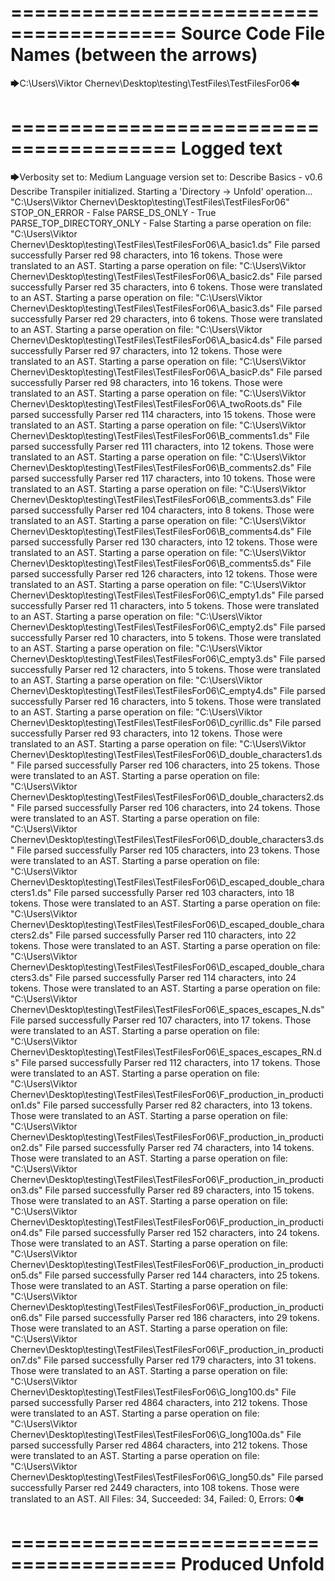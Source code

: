========================================
Source Code File Names (between the arrows)
========================================

🡆C:\Users\Viktor Chernev\Desktop\testing\TestFiles\TestFilesFor06🡄

========================================
Logged text
========================================

🡆Verbosity set to: Medium
Language version set to: Describe Basics - v0.6
Describe Transpiler initialized.
Starting a 'Directory -> Unfold' operation...
"C:\Users\Viktor Chernev\Desktop\testing\TestFiles\TestFilesFor06"
STOP_ON_ERROR - False
PARSE_DS_ONLY - True
PARSE_TOP_DIRECTORY_ONLY - False
Starting a parse operation on file: "C:\Users\Viktor Chernev\Desktop\testing\TestFiles\TestFilesFor06\A_basic1.ds"
File parsed successfully
Parser red 98 characters, into 16 tokens.
Those were translated to an AST.
Starting a parse operation on file: "C:\Users\Viktor Chernev\Desktop\testing\TestFiles\TestFilesFor06\A_basic2.ds"
File parsed successfully
Parser red 35 characters, into 6 tokens.
Those were translated to an AST.
Starting a parse operation on file: "C:\Users\Viktor Chernev\Desktop\testing\TestFiles\TestFilesFor06\A_basic3.ds"
File parsed successfully
Parser red 29 characters, into 6 tokens.
Those were translated to an AST.
Starting a parse operation on file: "C:\Users\Viktor Chernev\Desktop\testing\TestFiles\TestFilesFor06\A_basic4.ds"
File parsed successfully
Parser red 97 characters, into 12 tokens.
Those were translated to an AST.
Starting a parse operation on file: "C:\Users\Viktor Chernev\Desktop\testing\TestFiles\TestFilesFor06\A_basicP.ds"
File parsed successfully
Parser red 98 characters, into 16 tokens.
Those were translated to an AST.
Starting a parse operation on file: "C:\Users\Viktor Chernev\Desktop\testing\TestFiles\TestFilesFor06\A_twoRoots.ds"
File parsed successfully
Parser red 114 characters, into 15 tokens.
Those were translated to an AST.
Starting a parse operation on file: "C:\Users\Viktor Chernev\Desktop\testing\TestFiles\TestFilesFor06\B_comments1.ds"
File parsed successfully
Parser red 111 characters, into 12 tokens.
Those were translated to an AST.
Starting a parse operation on file: "C:\Users\Viktor Chernev\Desktop\testing\TestFiles\TestFilesFor06\B_comments2.ds"
File parsed successfully
Parser red 117 characters, into 10 tokens.
Those were translated to an AST.
Starting a parse operation on file: "C:\Users\Viktor Chernev\Desktop\testing\TestFiles\TestFilesFor06\B_comments3.ds"
File parsed successfully
Parser red 104 characters, into 8 tokens.
Those were translated to an AST.
Starting a parse operation on file: "C:\Users\Viktor Chernev\Desktop\testing\TestFiles\TestFilesFor06\B_comments4.ds"
File parsed successfully
Parser red 130 characters, into 12 tokens.
Those were translated to an AST.
Starting a parse operation on file: "C:\Users\Viktor Chernev\Desktop\testing\TestFiles\TestFilesFor06\B_comments5.ds"
File parsed successfully
Parser red 126 characters, into 12 tokens.
Those were translated to an AST.
Starting a parse operation on file: "C:\Users\Viktor Chernev\Desktop\testing\TestFiles\TestFilesFor06\C_empty1.ds"
File parsed successfully
Parser red 11 characters, into 5 tokens.
Those were translated to an AST.
Starting a parse operation on file: "C:\Users\Viktor Chernev\Desktop\testing\TestFiles\TestFilesFor06\C_empty2.ds"
File parsed successfully
Parser red 10 characters, into 5 tokens.
Those were translated to an AST.
Starting a parse operation on file: "C:\Users\Viktor Chernev\Desktop\testing\TestFiles\TestFilesFor06\C_empty3.ds"
File parsed successfully
Parser red 12 characters, into 5 tokens.
Those were translated to an AST.
Starting a parse operation on file: "C:\Users\Viktor Chernev\Desktop\testing\TestFiles\TestFilesFor06\C_empty4.ds"
File parsed successfully
Parser red 16 characters, into 5 tokens.
Those were translated to an AST.
Starting a parse operation on file: "C:\Users\Viktor Chernev\Desktop\testing\TestFiles\TestFilesFor06\D_cyrillic.ds"
File parsed successfully
Parser red 93 characters, into 12 tokens.
Those were translated to an AST.
Starting a parse operation on file: "C:\Users\Viktor Chernev\Desktop\testing\TestFiles\TestFilesFor06\D_double_characters1.ds"
File parsed successfully
Parser red 106 characters, into 25 tokens.
Those were translated to an AST.
Starting a parse operation on file: "C:\Users\Viktor Chernev\Desktop\testing\TestFiles\TestFilesFor06\D_double_characters2.ds"
File parsed successfully
Parser red 106 characters, into 24 tokens.
Those were translated to an AST.
Starting a parse operation on file: "C:\Users\Viktor Chernev\Desktop\testing\TestFiles\TestFilesFor06\D_double_characters3.ds"
File parsed successfully
Parser red 105 characters, into 23 tokens.
Those were translated to an AST.
Starting a parse operation on file: "C:\Users\Viktor Chernev\Desktop\testing\TestFiles\TestFilesFor06\D_escaped_double_characters1.ds"
File parsed successfully
Parser red 103 characters, into 18 tokens.
Those were translated to an AST.
Starting a parse operation on file: "C:\Users\Viktor Chernev\Desktop\testing\TestFiles\TestFilesFor06\D_escaped_double_characters2.ds"
File parsed successfully
Parser red 110 characters, into 22 tokens.
Those were translated to an AST.
Starting a parse operation on file: "C:\Users\Viktor Chernev\Desktop\testing\TestFiles\TestFilesFor06\D_escaped_double_characters3.ds"
File parsed successfully
Parser red 114 characters, into 24 tokens.
Those were translated to an AST.
Starting a parse operation on file: "C:\Users\Viktor Chernev\Desktop\testing\TestFiles\TestFilesFor06\E_spaces_escapes_N.ds"
File parsed successfully
Parser red 107 characters, into 17 tokens.
Those were translated to an AST.
Starting a parse operation on file: "C:\Users\Viktor Chernev\Desktop\testing\TestFiles\TestFilesFor06\E_spaces_escapes_RN.ds"
File parsed successfully
Parser red 112 characters, into 17 tokens.
Those were translated to an AST.
Starting a parse operation on file: "C:\Users\Viktor Chernev\Desktop\testing\TestFiles\TestFilesFor06\F_production_in_production1.ds"
File parsed successfully
Parser red 82 characters, into 13 tokens.
Those were translated to an AST.
Starting a parse operation on file: "C:\Users\Viktor Chernev\Desktop\testing\TestFiles\TestFilesFor06\F_production_in_production2.ds"
File parsed successfully
Parser red 74 characters, into 14 tokens.
Those were translated to an AST.
Starting a parse operation on file: "C:\Users\Viktor Chernev\Desktop\testing\TestFiles\TestFilesFor06\F_production_in_production3.ds"
File parsed successfully
Parser red 89 characters, into 15 tokens.
Those were translated to an AST.
Starting a parse operation on file: "C:\Users\Viktor Chernev\Desktop\testing\TestFiles\TestFilesFor06\F_production_in_production4.ds"
File parsed successfully
Parser red 152 characters, into 24 tokens.
Those were translated to an AST.
Starting a parse operation on file: "C:\Users\Viktor Chernev\Desktop\testing\TestFiles\TestFilesFor06\F_production_in_production5.ds"
File parsed successfully
Parser red 144 characters, into 25 tokens.
Those were translated to an AST.
Starting a parse operation on file: "C:\Users\Viktor Chernev\Desktop\testing\TestFiles\TestFilesFor06\F_production_in_production6.ds"
File parsed successfully
Parser red 186 characters, into 29 tokens.
Those were translated to an AST.
Starting a parse operation on file: "C:\Users\Viktor Chernev\Desktop\testing\TestFiles\TestFilesFor06\F_production_in_production7.ds"
File parsed successfully
Parser red 179 characters, into 31 tokens.
Those were translated to an AST.
Starting a parse operation on file: "C:\Users\Viktor Chernev\Desktop\testing\TestFiles\TestFilesFor06\G_long100.ds"
File parsed successfully
Parser red 4864 characters, into 212 tokens.
Those were translated to an AST.
Starting a parse operation on file: "C:\Users\Viktor Chernev\Desktop\testing\TestFiles\TestFilesFor06\G_long100a.ds"
File parsed successfully
Parser red 4864 characters, into 212 tokens.
Those were translated to an AST.
Starting a parse operation on file: "C:\Users\Viktor Chernev\Desktop\testing\TestFiles\TestFilesFor06\G_long50.ds"
File parsed successfully
Parser red 2449 characters, into 108 tokens.
Those were translated to an AST.
All Files: 34, Succeeded: 34, Failed: 0, Errors: 0🡄

========================================
Produced Unfold
========================================


